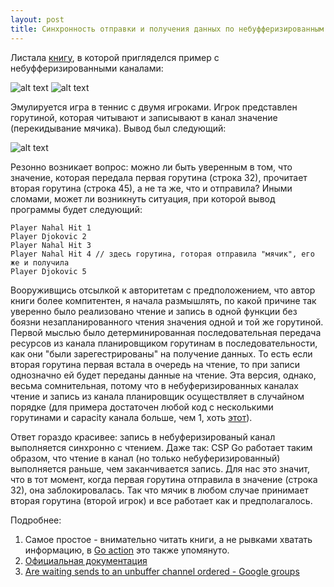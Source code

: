 ```yaml
---
layout: post
title: Cинхронность отправки и получения данных по небуфферизированным каналам в Go
---
```


Листала <a href="https://www.amazon.co.uk/d/Books/Go-Action-William-Kennedy/1617291781">книгу</a>, в которой пригляделся пример с небуфферизированными каналами:

![alt text](http://i.imgur.com/SxRhl1C.png)
![alt text](http://i.imgur.com/6wIiUoY.png)

Эмулируется игра в теннис с двумя игроками. Игрок представлен горутиной, которая читывают и записывают в канал значение (перекидывание мячика).
Вывод был следующий: 

![alt text](http://i.imgur.com/ETLkUzP.png)

Резонно возникает вопрос: можно ли быть уверенным в том, что значение, которая передала первая горутина (строка 32), прочитает вторая горутина (строка 45), а не та же, что и отправила? Иными сломами, 
может ли возникнуть ситуация, при которой вывод программы будет следующий:

```
Player Nahal Hit 1
Player Djokovic 2 
Player Nahal Hit 3
Player Nahal Hit 4 // здесь горутина, готорая отправила "мячик", его же и получила
Player Djokovic 5
```

Вооруживщись отсылкой к авторитетам с предположением, что автор книги более компитентен, я начала размышлять, по какой причине так уверенно было реализовано чтение и запись в одной функции без боязни незапланированного чтения значения одной и той же горутиной.
Первой мыслью было детерминированная последовательная передача ресурсов из канала планировщиком горутинам в последовательности, как они "были зарегестрированы" на получение данных. То есть если 
вторая горутина первая встала в очерeдь на чтение, то при записи однозначно ей будет переданы данные на чтение. Эта версия, однако, весьма сомнительная, потому что в небуферизированных каналах чтение и запись из канала планировщик осуществляет в случайном порядке 
(для примера достаточен любой код с несколькими горутинами и capacity канала больше, чем 1, хоть <a href="https://play.golang.org/p/ujZJuGaRri">этот</a>).

Ответ гораздо красивее: запись в небуферизированый канал выполняется синхронно с чтением. Даже так: CSP Go работает таким образом, что чтение в канал (но только небуферизированный) выполняется раньше, чем заканчивается запись. Для нас это значит, что в тот момент, когда первая горутина отправила в значение (строка 32), она заблокировалась. Так что  мячик в любом случае принимает вторая горутина (второй игрок) и все работает как и предполагалось.

Подробнее:
1. Самое простое - внимательно читать книги, а не рывками хватать информацию, в <a href="https://www.amazon.co.uk/d/Books/Go-Action-William-Kennedy/1617291781">Go action</a> это также упомянуто.
2. <a href="https://golang.org/ref/mem#tmp_7">Официальная документация</a>
3. <a href="https://groups.google.com/forum/#!topic/golang-nuts/PWt4r9b40bc">Are waiting sends to an unbuffer channel ordered - Google groups</a>
